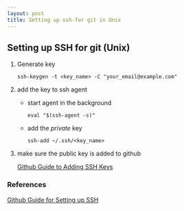 ```yaml
---
layout: post
title: Setting up ssh-for git in Unix 
---
```


## Setting up SSH for git (Unix)

1. Generate key 

    `ssh-keygen -t <key_name> -C "your_email@example.com"`

2. add the key to ssh agent 

    - start agent in the background 
        
        `eval "$(ssh-agent -s)"`
    - add the *private* key 
        
        `ssh-add ~/.ssh/<key_name>`

3. make sure the public key is added to github 
   
    [Github Guide to Adding SSH Keys](https://docs.github.com/en/authentication/connecting-to-github-with-ssh/adding-a-new-ssh-key-to-your-github-account)


### References 

[Github Guide for Setting up SSH](https://docs.github.com/en/authentication/connecting-to-github-with-ssh/generating-a-new-ssh-key-and-adding-it-to-the-ssh-agent#generating-a-new-ssh-key-for-a-hardware-security-key)
